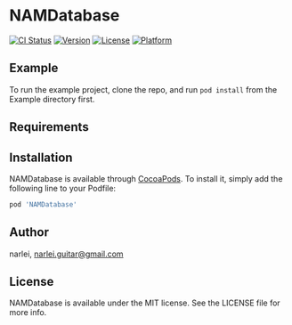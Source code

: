 # NAMDatabase

[![CI Status](https://img.shields.io/travis/narlei/NAMDatabase.svg?style=flat)](https://travis-ci.org/narlei/NAMDatabase)
[![Version](https://img.shields.io/cocoapods/v/NAMDatabase.svg?style=flat)](https://cocoapods.org/pods/NAMDatabase)
[![License](https://img.shields.io/cocoapods/l/NAMDatabase.svg?style=flat)](https://cocoapods.org/pods/NAMDatabase)
[![Platform](https://img.shields.io/cocoapods/p/NAMDatabase.svg?style=flat)](https://cocoapods.org/pods/NAMDatabase)

## Example

To run the example project, clone the repo, and run `pod install` from the Example directory first.

## Requirements

## Installation

NAMDatabase is available through [CocoaPods](https://cocoapods.org). To install
it, simply add the following line to your Podfile:

```ruby
pod 'NAMDatabase'
```

## Author

narlei, narlei.guitar@gmail.com

## License

NAMDatabase is available under the MIT license. See the LICENSE file for more info.

